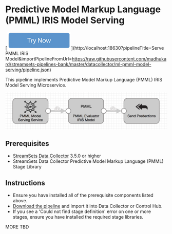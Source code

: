Predictive Model Markup Language (PMML) IRIS Model Serving
==============================
[![Try Now](../../trynow.png)](http://localhost:18630?pipelineTitle=Serve PMML IRIS Model&importPipelineFromUrl=https://raw.githubusercontent.com/madhukard/streamsets-pipelines-bank/master/datacollector/ml-pmml-model-serving/pipeline.json)

This pipeline implements Predictive Model Markup Language (PMML) IRIS Model Serving Microservice. 

![Pipeline screenshot](pipeline.png)

Prerequisites
-------------

* [StreamSets Data Collector](https://streamsets.com/opensource/) 3.5.0 or higher
* StreamSets Data Collector Predictive Model Markup Language (PMML) Stage Library


Instructions
------------

* Ensure you have installed all of the prerequisite components listed above.
* [Download the pipeline](pipeline.json) and import it into Data Collector or Control Hub.
* If you see a 'Could not find stage definition' error on one or more stages, ensure you have installed the required stage libraries.
  
MORE TBD
